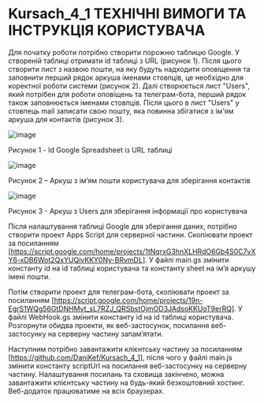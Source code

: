 ﻿# Kursach_4_1 ТЕХНІЧНІ ВИМОГИ ТА ІНСТРУКЦІЯ КОРИСТУВАЧА

Для початку роботи потрібно створити порожню таблицю Google. У створеній таблиці отримати id таблиці з URL (рисунок 1). Після цього створити лист з назвою пошти, на яку будуть надходити оповіщення та заповнити перший рядок аркуша іменами стовпців, це необхідно для коректної роботи системи (рисунок 2). Далі створюється лист "Users", який потрібен для роботи оповіщень та телеграм-бота, перший рядок також заповнюється іменами стовпців. Після цього в лист "Users" у стовпець mail записати свою пошту, яка повинна збігатися з ім'ям аркуша для контактів (рисунок 3).

![image](https://user-images.githubusercontent.com/66998903/208772102-a0a5f86b-9c13-439e-8fe0-547637756b58.png)

Рисунок 1 - Id Google Spreadsheet із URL таблиці

![image](https://user-images.githubusercontent.com/66998903/208772636-e1c8e213-791e-41cf-b7da-6f22b7a1f58d.png)

Рисунок 2 – Аркуш з ім’ям пошти користувача для зберігання контактів 

![image](https://user-images.githubusercontent.com/66998903/208772680-0be1f14a-6509-4090-93b2-c85c69b06045.png)

Рисунок 3 - Аркуш з Users для зберігання інформації про користувача

Після налаштування таблиці Google для зберігання даних, потрібно створити проект Apps Script для серверної частини. Скопіювати проект за посиланням [https://script.google.com/home/projects/1tNqrxG3hnXLHRdO6Gb4S0C7vXY6-xDB6Wot2QxYUQivKKY0Ny-BRvmDL]. У файлі main.gs змінити константу id на id таблиці користувача та константу sheet на ім’я аркушу імені пошти. 

Потім створити проект для телеграм-бота, скопіювати проект за посиланням [https://script.google.com/home/projects/19n-EgrS1WQg56GtDNHMvt_sL7RZJ_QRSbstOjmOD3JAdsoKKUoT9erRQ]. У файлі WebHook.gs змінити константу id на id таблиці користувача. Розгорнути обидва проекти, як веб-застосунок, посилання веб-застосунку на серверну частину запам’ятати.

Наступним потрібно завантажити клієнтську частину за посиланням [https://github.com/DaniKef/Kursach_4_1], після чого у файлі main.js змінити константу scriptUrl на посилання веб-застосунку на серверну частину.
Налаштування посилань та сховища закінчено, можна завантажити клієнтську частину на будь-який безкоштовний хостинг.
Веб-додаток працюватиме на всіх браузерах.
